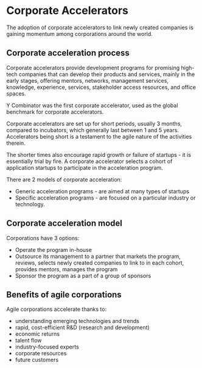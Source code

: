 # Corporate Accelerators
The adoption of corporate accelerators to link newly created companies is gaining momentum among corporations around the world.

## Corporate acceleration process
Corporate accelerators provide development programs for promising high-tech companies that can develop their products and services, mainly in the early stages, offering mentors, networks, management services, knowledge, experience, services, stakeholder access resources, and office spaces.

Y Combinator was the first corporate accelerator, used as the global benchmark for corporate accelerators.

Corporate accelerators are set up for short periods, usually 3 months, compared to incubators, which generally last between 1 and 5 years. Accelerators being short is a testament to the agile nature of the activities therein.

The shorter times also encourage rapid growth or failure of startups - it is essentially trial by fire. A corporate accelerator selects a cohort of application startups to participate in the acceleration program.

There are 2 models of corporate acceleration:
- Generic acceleration programs - are aimed at many types of startups
- Specific acceleration programs - are focused on a particular industry or technology.

## Corporate acceleration model
Corporations have 3 options:
- Operate the program in-house
- Outsource its management to a partner that markets the program, reviews, selects newly created companies to link to in each cohort, provides mentors, manages the program
- Sponsor the program as a part of a group of sponsors

## Benefits of agile corporations
Agile corporations accelerate thanks to:
- understanding emerging technologies and trends
- rapid, cost-efficient R&D (research and development)
- economic returns
- talent flow
- industry-focused experts
- corporate resources
- future customers
